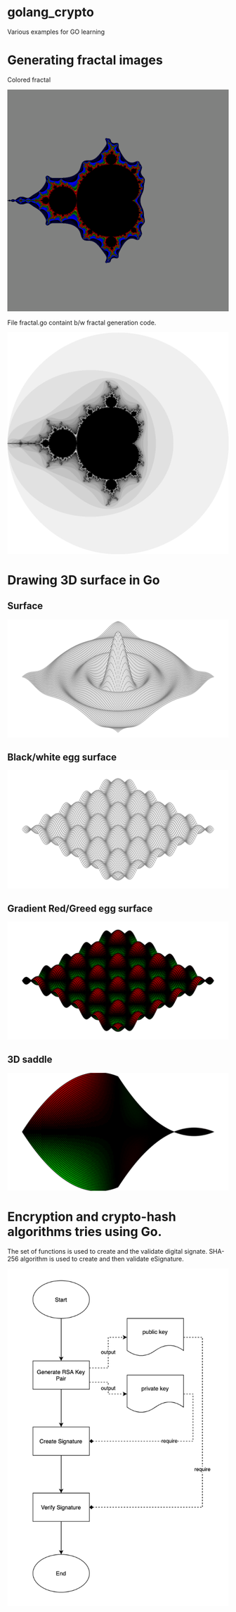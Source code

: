 # golang_crypto











Various examples for GO learning


# Generating fractal images

Colored fractal

![Fractal](https://github.com/klimenkoOleg/golang_crypto/blob/main/resources/fractal_colored.png?raw=true)

File fractal.go containt b/w fractal generation code.

![Fractal](https://github.com/klimenkoOleg/golang_crypto/blob/main/resources/fractal.png?raw=true)


# Drawing 3D surface in Go


## Surface
![Fractal](https://github.com/klimenkoOleg/golang_crypto/blob/main/resources/surface.svg?raw=true)

## Black/white egg surface
![](https://github.com/klimenkoOleg/golang_crypto/blob/main/resources/egg_bw.svg?raw=true)

## Gradient Red/Greed egg surface
![](https://github.com/klimenkoOleg/golang_crypto/blob/main/resources/red_green.svg?raw=true)

## 3D saddle
![](https://github.com/klimenkoOleg/golang_crypto/blob/main/resources/saddle.svg?raw=true)



# Encryption and crypto-hash algorithms tries using Go.

The set of functions is used to create and the validate digital signate.
SHA-256 algorithm is used to create and then validate eSignature.



![Digital signature verification workflow](https://github.com/klimenkoOleg/golang_crypto/blob/main/resources/esign.png?raw=true)


